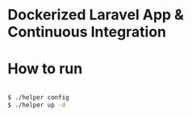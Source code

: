 # Dockerized Laravel App & Continuous Integration

# How to run

```bash

$ ./helper config
$ ./helper up -d

```
